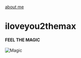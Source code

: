 [about me](aboutmefolder/me.md)
# iloveyou2themax
#### FEEL THE MAGIC 
![Magic](https://user-images.githubusercontent.com/119459564/205523664-372c46ba-1959-4c0f-8284-2384833f008e.jpg)
<span style="background-color:#C8A2C8">
